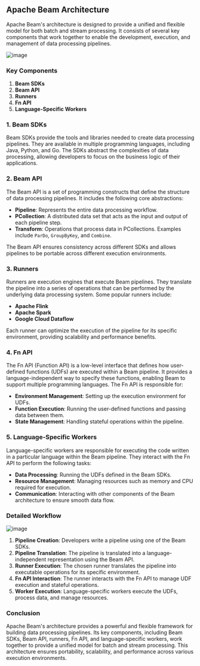 ## Apache Beam Architecture

Apache Beam's architecture is designed to provide a unified and flexible model for both batch and stream processing. It consists of several key components that work together to enable the development, execution, and management of data processing pipelines.

![image](https://github.com/user-attachments/assets/15d3f339-701d-4fde-8c0a-1d802e7311ce)


### Key Components

1. **Beam SDKs**
2. **Beam API**
3. **Runners**
4. **Fn API**
5. **Language-Specific Workers**

### 1. Beam SDKs

Beam SDKs provide the tools and libraries needed to create data processing pipelines. They are available in multiple programming languages, including Java, Python, and Go. The SDKs abstract the complexities of data processing, allowing developers to focus on the business logic of their applications.

### 2. Beam API

The Beam API is a set of programming constructs that define the structure of data processing pipelines. It includes the following core abstractions:

- **Pipeline**: Represents the entire data processing workflow.
- **PCollection**: A distributed data set that acts as the input and output of each pipeline step.
- **Transform**: Operations that process data in PCollections. Examples include `ParDo`, `GroupByKey`, and `Combine`.

The Beam API ensures consistency across different SDKs and allows pipelines to be portable across different execution environments.

### 3. Runners

Runners are execution engines that execute Beam pipelines. They translate the pipeline into a series of operations that can be performed by the underlying data processing system. Some popular runners include:

- **Apache Flink**
- **Apache Spark**
- **Google Cloud Dataflow**

Each runner can optimize the execution of the pipeline for its specific environment, providing scalability and performance benefits.

### 4. Fn API

The Fn API (Function API) is a low-level interface that defines how user-defined functions (UDFs) are executed within a Beam pipeline. It provides a language-independent way to specify these functions, enabling Beam to support multiple programming languages. The Fn API is responsible for:

- **Environment Management**: Setting up the execution environment for UDFs.
- **Function Execution**: Running the user-defined functions and passing data between them.
- **State Management**: Handling stateful operations within the pipeline.

### 5. Language-Specific Workers

Language-specific workers are responsible for executing the code written in a particular language within the Beam pipeline. They interact with the Fn API to perform the following tasks:

- **Data Processing**: Running the UDFs defined in the Beam SDKs.
- **Resource Management**: Managing resources such as memory and CPU required for execution.
- **Communication**: Interacting with other components of the Beam architecture to ensure smooth data flow.

### Detailed Workflow

![image](https://github.com/user-attachments/assets/7ee5af77-8198-4d90-ba20-f9de1e784955)

1. **Pipeline Creation**: Developers write a pipeline using one of the Beam SDKs.
2. **Pipeline Translation**: The pipeline is translated into a language-independent representation using the Beam API.
3. **Runner Execution**: The chosen runner translates the pipeline into executable operations for its specific environment.
4. **Fn API Interaction**: The runner interacts with the Fn API to manage UDF execution and stateful operations.
5. **Worker Execution**: Language-specific workers execute the UDFs, process data, and manage resources.

### Conclusion

Apache Beam's architecture provides a powerful and flexible framework for building data processing pipelines. Its key components, including Beam SDKs, Beam API, runners, Fn API, and language-specific workers, work together to provide a unified model for batch and stream processing. This architecture ensures portability, scalability, and performance across various execution environments.

